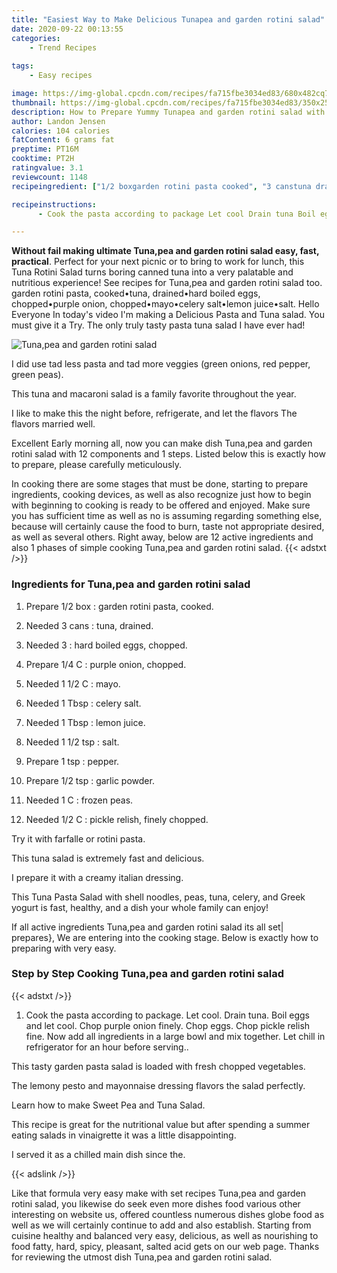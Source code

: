 ```yaml
---
title: "Easiest Way to Make Delicious Tunapea and garden rotini salad"
date: 2020-09-22 00:13:55
categories:
    - Trend Recipes
    
tags:
    - Easy recipes

image: https://img-global.cpcdn.com/recipes/fa715fbe3034ed83/680x482cq70/tunapea-and-garden-rotini-salad-recipe-main-photo.jpg
thumbnail: https://img-global.cpcdn.com/recipes/fa715fbe3034ed83/350x250cq70/tunapea-and-garden-rotini-salad-recipe-main-photo.jpg
description: How to Prepare Yummy Tunapea and garden rotini salad with 12 ingredients and 1 stages of easy cooking.
author: Landon Jensen
calories: 104 calories
fatContent: 6 grams fat
preptime: PT16M
cooktime: PT2H
ratingvalue: 3.1
reviewcount: 1148
recipeingredient: ["1/2 boxgarden rotini pasta cooked", "3 canstuna drained", "3hard boiled eggs chopped", "1/4 Cpurple onion chopped", "1 1/2 Cmayo", "1 Tbspcelery salt", "1 Tbsplemon juice", "1 1/2 tspsalt", "1 tsppepper", "1/2 tspgarlic powder", "1 Cfrozen peas", "1/2 Cpickle relish finely chopped"]

recipeinstructions: 
      - Cook the pasta according to package Let cool Drain tuna Boil eggs and let cool Chop purple onion finely Chop eggs Chop pickle relish fine Now add all ingredients in a large bowl and mix together Let chill in refrigerator for an hour before serving

---
```




**Without fail making ultimate Tuna,pea and garden rotini salad easy, fast, practical**. Perfect for your next picnic or to bring to work for lunch, this Tuna Rotini Salad turns boring canned tuna into a very palatable and nutritious experience! See recipes for Tuna,pea and garden rotini salad too. garden rotini pasta, cooked•tuna, drained•hard boiled eggs, chopped•purple onion, chopped•mayo•celery salt•lemon juice•salt. Hello Everyone In today&#39;s video I&#39;m making a Delicious Pasta and Tuna salad. You must give it a Try. The only truly tasty pasta tuna salad I have ever had!


![Tuna,pea and garden rotini salad](https://img-global.cpcdn.com/recipes/fa715fbe3034ed83/680x482cq70/tunapea-and-garden-rotini-salad-recipe-main-photo.jpg "Tuna,pea and garden rotini salad")



I did use tad less pasta and tad more veggies (green onions, red pepper, green peas).

This tuna and macaroni salad is a family favorite throughout the year.

I like to make this the night before, refrigerate, and let the flavors The flavors married well.


Excellent Early morning all, now you can make dish Tuna,pea and garden rotini salad with 12 components and 1 steps. Listed below this is exactly how to prepare, please carefully meticulously.

In cooking there are some stages that must be done, starting to prepare ingredients, cooking devices, as well as also recognize just how to begin with beginning to cooking is ready to be offered and enjoyed. Make sure you has sufficient time as well as no is assuming regarding something else, because will certainly cause the food to burn, taste not appropriate desired, as well as several others. Right away, below are 12 active ingredients and also 1 phases of simple cooking Tuna,pea and garden rotini salad.
{{< adstxt />}}

### Ingredients for Tuna,pea and garden rotini salad


1. Prepare 1/2 box : garden rotini pasta, cooked.

1. Needed 3 cans : tuna, drained.

1. Needed 3 : hard boiled eggs, chopped.

1. Prepare 1/4 C : purple onion, chopped.

1. Needed 1 1/2 C : mayo.

1. Needed 1 Tbsp : celery salt.

1. Needed 1 Tbsp : lemon juice.

1. Needed 1 1/2 tsp : salt.

1. Prepare 1 tsp : pepper.

1. Prepare 1/2 tsp : garlic powder.

1. Needed 1 C : frozen peas.

1. Needed 1/2 C : pickle relish, finely chopped.


Try it with farfalle or rotini pasta.

This tuna salad is extremely fast and delicious.

I prepare it with a creamy italian dressing.

This Tuna Pasta Salad with shell noodles, peas, tuna, celery, and Greek yogurt is fast, healthy, and a dish your whole family can enjoy!


If all active ingredients Tuna,pea and garden rotini salad its all set| prepares}, We are entering into the cooking stage. Below is exactly how to preparing with very easy.

### Step by Step Cooking Tuna,pea and garden rotini salad

{{< adstxt />}}


1. Cook the pasta according to package. Let cool. Drain tuna. Boil eggs and let cool. Chop purple onion finely. Chop eggs. Chop pickle relish fine. Now add all ingredients in a large bowl and mix together. Let chill in refrigerator for an hour before serving..




This tasty garden pasta salad is loaded with fresh chopped vegetables.

The lemony pesto and mayonnaise dressing flavors the salad perfectly.

Learn how to make Sweet Pea and Tuna Salad.

This recipe is great for the nutritional value but after spending a summer eating salads in vinaigrette it was a little disappointing.

I served it as a chilled main dish since the.


{{< adslink />}}

Like that formula very easy make with set recipes Tuna,pea and garden rotini salad, you likewise do seek even more dishes food various other interesting on website us, offered countless numerous dishes globe food as well as we will certainly continue to add and also establish. Starting from cuisine healthy and balanced very easy, delicious, as well as nourishing to food fatty, hard, spicy, pleasant, salted acid gets on our web page. Thanks for reviewing the utmost dish Tuna,pea and garden rotini salad.
